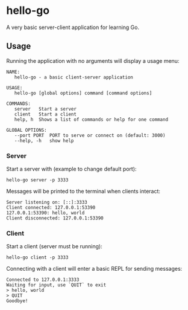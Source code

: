 # hello-go

A very basic server-client application for learning Go.

## Usage

Running the application with no arguments will display a usage menu:


```
NAME:
   hello-go - a basic client-server application

USAGE:
   hello-go [global options] command [command options]

COMMANDS:
   server   Start a server
   client   Start a client
   help, h  Shows a list of commands or help for one command

GLOBAL OPTIONS:
   --port PORT  PORT to serve or connect on (default: 3000)
   --help, -h   show help

```


### Server

Start a server with (example to change default port):

```
hello-go server -p 3333
```

Messages will be printed to the terminal when clients interact:

```
Server listening on: [::]:3333
Client connected: 127.0.0.1:53390
127.0.0.1:53390: hello, world
Client disconnected: 127.0.0.1:53390
```

### Client

Start a client (server must be running):

```
hello-go client -p 3333
```

Connecting with a client will enter a basic REPL for sending messages:

```
Connected to 127.0.0.1:3333
Waiting for input, use `QUIT` to exit
> hello, world
> QUIT
Goodbye!
```
